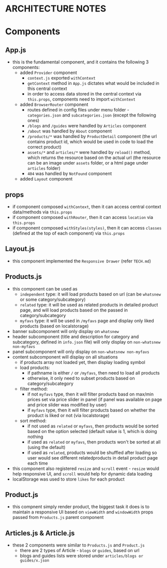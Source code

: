 # ARCHITECTURE NOTES

# Components 

## App.js
* this is the fundamental component, and it contains the following 3 components:
    * added `Provider` component
        * `context.js` exported `withContext`
        * `getContext` method in `App.js` dictates what would be included in this central context
        * in order to access data stored in the central context via `this.props`, components need to import `withContext`
    * added `BrowserRouter` component
        * routes defined in config files under menu folder - `categories.json` and `subcategories.json` (except the following ones)
        * `/blogs` and `/guides` were handled by `Articles` component
        * `/about` was handled by `About` component
        * `/products/*` was handled by `ProductDetail` component (the url contains product id, which would be used in code to load the correct product)
        * `assets/*` and `articles/*` were handled by `reload()` method, which returns the resource based on the actual url (the resource can be an image under `assets` folder, or a html page under `articles` folder)
        * `404` was handled by `NotFound` component
    * added `Layout` component

## props
* if component composed `withContext`, then it can access central context data/methods via `this.props`
* if component composed `withRouter`, then it can access `location` via `this.props`
* if component composed `withStyles(styles)`, then it can access `classes` (defined at the top of each component) via `this.props`

## Layout.js
* this component implemented the `Responsive Drawer` (refer `TECH.md`)

## Products.js
* this component can be used as
    * `independent` type: it will load products based on url (can be `whatsnew` or some category/subcategory)
    * `related` type: it will be used as related products in detailed product page, and will load products based on the passed in category/subcategory
    * `myfavs` type: it will be used in `/myfavs` page and display only liked products (based on localstorage) 
* banner subcomponent will only display on `whatsnew` 
* header subcomponent (title and description for category and subcategory, defined in `info.json` file) will only display on `non-whatsnew non-myfavs` 
* panel subcomponent will only display on `non-whatsnew non-myfavs` 
* content subcomponent will display on all situations
    * if products array not loaded yet, then display loading symbol
    * load products:
        * if pathname is either `/` or `/myfavs`, then need to load all products
        * otherwise, it only need to subset products based on category/subcategory
    * filter method:
        * if not `myfavs` type, then it will filter products basd on max/min prices set via price slider in panel (if panel was available on page and price slider was modified by user)
        * if `myfavs` type, then it will filter products based on whether the product is liked or not (via localstorage)
    * sort method:
        * if not used as `related` or `myfavs`, then products would be sorted based on the option selected (default value is 1, which is doing nothing
        * if used as `related` or `myfavs`, then products won't be sorted at all (using the default)
        * if used as `related`, products would be shuffled after loading so user would see different relatedproducts in detail product page each time
* this component also registered `resize` and `scroll` event - `resize` would help responsive UI, and `scroll` would help for dynamic data loading
* localStorage was used to store `likes` for each product 

## Product.js
* this compnent simply render product, the biggest task it does is to maintain a responsive UI based on `viewWidth` and `windowWidth` props passed from `Products.js` parent component 

## Articles.js & Article.js
* these 2 components were similar to `Products.js` and `Product.js`
    * there are 2 types of Article - `blogs` or `guides`, based on url
    * blogs and guides lists were stored under `articles/blogs or guides/x.json`